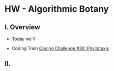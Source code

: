 # HW - Algorithmic Botany


## I. Overview

 - Today we'll
 
 - Coding Train [Coding Challenge #30: Phyllotaxis](https://www.youtube.com/watch?v=KWoJgHFYWxY)
 
 
## II. 

